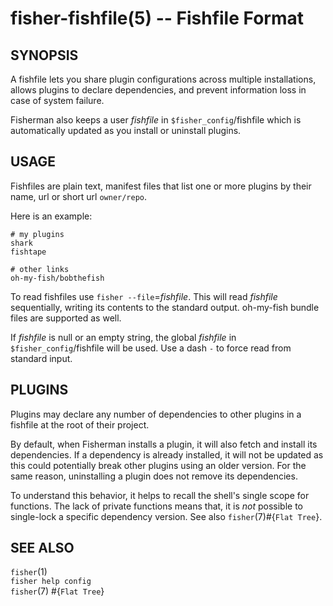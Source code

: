 fisher-fishfile(5) -- Fishfile Format
=====================================

## SYNOPSIS

A fishfile lets you share plugin configurations across multiple installations, allows plugins to declare dependencies, and prevent information loss in case of system failure.

Fisherman also keeps a user *fishfile* in `$fisher_config`/fishfile which is automatically updated as you install or uninstall plugins.

## USAGE

Fishfiles are plain text, manifest files that list one or more plugins by their name, url or short url `owner/repo`.

Here is an example:

```
# my plugins
shark
fishtape

# other links
oh-my-fish/bobthefish
```

To read fishfiles use `fisher --file`=*fishfile*. This will read *fishfile* sequentially, writing its contents to the standard output. oh-my-fish bundle files are supported as well.

If *fishfile* is null or an empty string, the global *fishfile* in `$fisher_config`/fishfile will be used. Use a dash `-` to force read from standard input.

## PLUGINS

Plugins may declare any number of dependencies to other plugins in a fishfile at the root of their project.

By default, when Fisherman installs a plugin, it will also fetch and install its dependencies. If a dependency is already installed, it will not be updated as this could potentially break other plugins using an older version. For the same reason, uninstalling a plugin does not remove its dependencies.

To understand this behavior, it helps to recall the shell's single scope for functions. The lack of private functions means that, it is *not* possible to single-lock a specific dependency version. See also `fisher`(7)#{`Flat Tree`}.

## SEE ALSO

`fisher`(1)<br>
`fisher help config`<br>
`fisher`(7) #{`Flat Tree`}<br>
